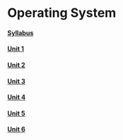 # Operating System <br />
#### <a href="https://github.com/Brijesh59/os/blob/master/OPERATING%20SYSTEMS%20SYLLABUS.pdf"> Syllabus </a>
#### <a href="https://github.com/Brijesh59/os/tree/master/Unit1"> Unit 1 </a><br />
#### <a href="https://github.com/Brijesh59/os/tree/master/Unit2"> Unit 2 </a><br />
#### <a href="https://github.com/Brijesh59/os/tree/master/Unit3"> Unit 3 </a><br />
#### <a href="https://github.com/Brijesh59/os/tree/master/Unit4"> Unit 4 </a><br />
#### <a href="https://github.com/Brijesh59/os/tree/master/Unit5"> Unit 5 </a><br />
#### <a href="https://github.com/Brijesh59/os/tree/master/Unit6"> Unit 6 </a><br />
